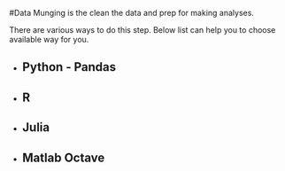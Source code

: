 #Data Munging is the clean the data and prep for making analyses.

There are various ways to do this step. Below list can help you to choose available way for you.

 * ## Python - Pandas
 * ## R
 * ## Julia
 * ## Matlab Octave
